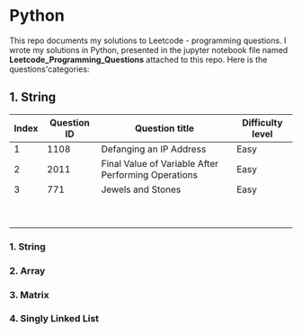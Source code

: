 # Python 

This repo documents my solutions to Leetcode - programming questions. I wrote my solutions in Python, presented in the jupyter notebook file named **Leetcode_Programming_Questions** attached to this repo. Here is the questions'categories:


## 1. String 


|**Index**|**Question ID** | **Question title**|  **Difficulty level**|
| -- | --|  -- | -- |
|1 | 1108 | Defanging an IP Address | Easy |
|2 | 2011 | Final Value of Variable After Performing Operations| Easy |
|3 | 771| Jewels and Stones  | Easy |
| | |   |  |
| | |   |  |
| | |   |  |
| | |   |  |
| | |   |  |
| | |   |  |
| | |   |  |
| | |   |  |
| | |   |  |


### 1. String

### 2. Array

### 3. Matrix

### 4. Singly Linked List 
